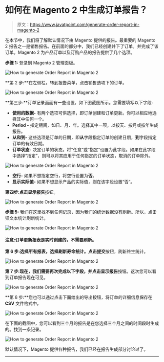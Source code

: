 # 如何在 Magento 2 中生成订单报告？

> 原文：<https://www.javatpoint.com/generate-order-report-in-magento-2>

在本节中，我们将了解默认情况下由 Magento 提供的报告。最重要的 Magento 2 报告之一是销售报告。在前面的部分中，我们已经创建并下了订单，并完成了该订单。Magento 2 为产品订单以及订购产品的报告提供了几个选项。

**步骤 1:** 登录到 Magento 2 管理面板。

![How to generate Order Report in Magento 2](img/e49b496cf8024c7977bf1018ce7ce39b.png)

**第 2 步:**在左侧栏，转到报告菜单，点击销售选项下的订单。

![How to generate Order Report in Magento 2](img/c08bbbb2cca28ef56d595b9c958d98b0.png)

**第三步:**订单记录画面有一些设置，如下图截图所示。您需要填写以下字段:

*   **使用的数据-** 有两个选项可供选择，即订单创建和订单更新。你可以相应地选择其中任何一个。
*   **Period -** 指定期间，如日、月、年。选择其中一项，以按天、按月或按年生成报告。
*   **从和到-** 这些选项是订单的日期，即**从**字段指定订单的创建日期，**到**字段指定订单的有效日期。
*   **订单状态-** 决定订单的状态。将“任意”或“指定”设置为此字段。如果在此字段中选择“指定”，则可以将其应用于任何指定的订单状态，取消的订单除外。

![How to generate Order Report in Magento 2](img/0e31ff837fec679af74f20e5bbef42d4.png)

*   **空行-** 如果不想指定空行，将空行设置为**否**。
*   **显示实际值-** 如果不想显示产品的实际值，则在该字段设置“否”。

**第四步:**点击**显示报告**按钮。

![How to generate Order Report in Magento 2](img/db15f48b05ca650b0209ca19c6e630a0.png)

**步骤 5:** 我们在这里找不到任何记录，因为我们的统计数据没有刷新。所以，点击锚文本统计刷新统计。

![How to generate Order Report in Magento 2](img/a078b2908d983f6d8b24466bd08edf00.png)

#### 注意:订单更新报表是实时创建的，不需要刷新。

**第 6 步:**选择所有报表，选择刷新寿命统计。点击**提交**按钮，刷新终生统计。

![How to generate Order Report in Magento 2](img/7ae1cc1d3db852436874e1121dce7c26.png)

**第 7 步:**现在，我们需要再次完成以下字段，并点击**显示报告**按钮。这次您可以看到订单报告现在可见。

![How to generate Order Report in Magento 2](img/2a517eebed4f803fe8e41d1c614f875b.png)

**第 8 步:**您也可以通过点击下面给出的导出按钮，将订单的详细信息保存在 **CSV** 文件格式中。

![How to generate Order Report in Magento 2](img/c02b642e9b5251907a0eb847ec71ff32.png)

在下面的截图中，您可以看到三个月的报告是在您选择三个月之间的时间段时生成的。找到一条记录。

![How to generate Order Report in Magento 2](img/49bae8e6bcb180f7016ac44562f71554.png)

默认情况下，Magento 提供各种报告，我们已经在报告生成部分讨论过了。

* * *